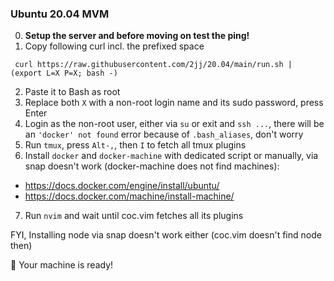 ### Ubuntu 20.04 MVM

0. **Setup the server and before moving on test the ping!**
1. Copy following curl incl. the prefixed space
```
 curl https://raw.githubusercontent.com/2jj/20.04/main/run.sh | (export L=X P=X; bash -)
```
2. Paste it to Bash as root
3. Replace both `X` with a non-root login name and its sudo password, press Enter
4. Login as the non-root user, either via `su` or exit and `ssh ...`, there will be an `'docker' not found` error because of `.bash_aliases`, don't worry
5. Run `tmux`, press `Alt-,`, then `I` to fetch all tmux plugins
6. Install `docker` and `docker-machine` with dedicated script or manually, via snap doesn't work (docker-machine does not find machines):
- https://docs.docker.com/engine/install/ubuntu/
- https://docs.docker.com/machine/install-machine/
7. Run `nvim` and wait until coc.vim fetches all its plugins

FYI, Installing node via snap doesn't work either (coc.vim doesn't find node then)

🎁 Your machine is ready! 
